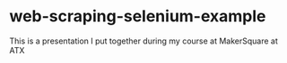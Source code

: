 # web-scraping-selenium-example
This is a presentation I put together during my course at MakerSquare at ATX

